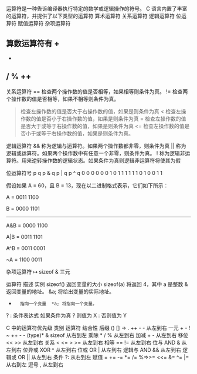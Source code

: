 运算符是一种告诉编译器执行特定的数学或逻辑操作的符号。
C 语言内置了丰富的运算符，并提供了以下类型的运算符
算术运算符
关系运算符
逻辑运算符
位运算符
赋值运算符
杂项运算符


算数运算符有
+
-
*
/
%
++
--

关系运算符
== 检查两个操作数的值是否相等，如果相等则条件为真。
!= 检查两个操作数的值是否相等，如果不相等则条件为真。
> 检查左操作数的值是否大于右操作数的值，如果是则条件为真
< 检查左操作数的值是否小于右操作数的值，如果是则条件为真
>=  检查左操作数的值是否大于或等于右操作数的值，如果是则条件为真
<= 检查左操作数的值是否小于或等于右操作数的值，如果是则条件为真。

逻辑运算符
&& 称为逻辑与运算符。如果两个操作数都非零，则条件为真
|| 	称为逻辑或运算符。如果两个操作数中有任意一个非零，则条件为真。
! 称为逻辑非运算符。用来逆转操作数的逻辑状态。如果条件为真则逻辑非运算符将使其为假

位运算符号
p	q	p & q	p | q	p ^ q
0	0	0	0	0
0	1	0	1	1
1	1	1	1	0
1	0	0	1	1

假设如果 A = 60，且 B = 13，现在以二进制格式表示，它们如下所示：

A = 0011 1100

B = 0000 1101

-----------------

A&B = 0000 1100

A|B = 0011 1101

A^B = 0011 0001

~A  = 1100 0011


杂项运算符 ↦ sizeof & 三元

运算符	描述	实例
sizeof() 	返回变量的大小   sizeof(a) 将返回 4，其中 a 是整数
& 		返回变量的地址。 &a; 将给出变量的实际地址。
* 		指向一个变量 	*a; 将指向一个变量。
? : 		条件表达式 	如果条件为真 ? 则值为 X : 否则值为 Y


C 中的运算符优先级
类别 	运算符 	结合性 
后缀 	() [] -> . ++ - -  	从左到右 
一元 	+ - ! ~ ++ - - (type)* & sizeof 	从右到左 
乘除 	* / % 	从左到右 
加减 	+ - 	从左到右 
移位 	<< >> 	从左到右 
关系 	< <= > >= 	从左到右 
相等 	== != 	从左到右 
位与 AND 	& 	从左到右 
位异或 XOR 	^ 	从左到右 
位或 OR 	| 	从左到右 
逻辑与 AND 	&& 	从左到右 
逻辑或 OR 	|| 	从左到右 
条件 	?: 	从右到左 
赋值 	= += -= *= /= %=>>= <<= &= ^= |= 	从右到左 
逗号 	, 	从左到右


 
